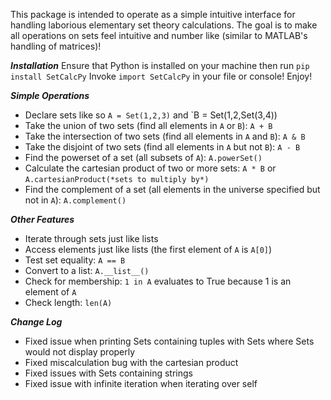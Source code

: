 This package is intended to operate as a simple intuitive interface for handling laborious elementary set theory calculations.
The goal is to make all operations on sets feel intuitive and number like (similar to MATLAB's handling of matrices)!

*********************Installation*********************
Ensure that Python is installed on your machine then run `pip install SetCalcPy`
Invoke `import SetCalcPy` in your file or console!
Enjoy!

*********************Simple Operations*********************
+ Declare sets like so `A = Set(1,2,3)` and `B = Set(1,2,Set(3,4))
+ Take the union of two sets (find all elements in `A` or `B`): `A + B`
+ Take the intersection of two sets (find all elements in `A` and `B`): `A & B`
+ Take the disjoint of two sets (find all elements in `A` but not `B`): `A - B`
+ Find the powerset of a set (all subsets of `A`): `A.powerSet()`
+ Calculate the cartesian product of two or more sets: `A * B` or `A.cartesianProduct(*sets to multiply by*)`
+ Find the complement of a set (all elements in the universe specified but not in `A`): `A.complement()`

*********************Other Features*********************
- Iterate through sets just like lists
- Access elements just like lists (the first element of `A` is `A[0]`)
- Test set equality: `A == B`
- Convert to a list: `A.__list__()`
- Check for membership: `1 in A` evaluates to True because 1 is an element of `A`
- Check length: `len(A)`

*********************Change Log*********************
- Fixed issue when printing Sets containing tuples with Sets where Sets would not display properly
- Fixed miscalculation bug with the cartesian product
- Fixed issues with Sets containing strings
- Fixed issue with infinite iteration when iterating over self